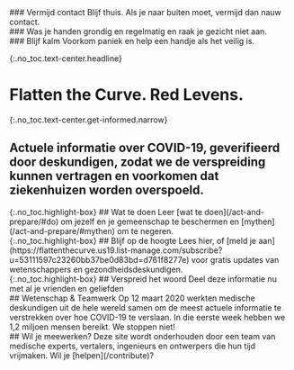<div markdown="1" class="row col-3 do-these">
<div markdown="1">
### Vermijd contact
Blijf thuis. Als je naar buiten moet, vermijd dan nauw contact.
</div>
<div markdown="1">
### Was je handen
grondig en regelmatig en raak je gezicht niet aan.
</div>
<div markdown="1">
### Blijf kalm
Voorkom paniek en help een handje als het veilig is.
</div>
</div>


{:.no_toc.text-center.headline}
# Flatten the Curve. Red Levens.

{:.no_toc.text-center.get-informed.narrow}
## Actuele informatie over COVID-19, geverifieerd door deskundigen, zodat we de verspreiding kunnen vertragen en voorkomen dat ziekenhuizen worden overspoeld.

<div class="row col-3 ctas push-up-2">
<div markdown="1" class="mission">
{:.no_toc.highlight-box}
## Wat te doen
Leer [wat te doen](/act-and-prepare/#do) om jezelf en je gemeenschap te beschermen en [mythen](/act-and-prepare/#mythen) om te negeren.
</div>
<div markdown="1" class="mission">
{:.no_toc.highlight-box}
## Blijf op de hoogte
Lees hier, of [meld je aan](https://flattenthecurve.us19.list-manage.com/subscribe?u=53111597c23260bb37be0d83bd=d761f8277e) voor gratis updates van wetenschappers en gezondheidsdeskundigen.
</div>
<div markdown="1" class="mission">
{:.no_toc.highlight-box}
## Verspreid het woord
Deel deze informatie nu met al je vrienden en geliefden
</div>
</div>

<div class="row col-2 push-up-1">
<div markdown="1">
## Wetenschap & Teamwerk
Op 12 maart 2020 werkten medische deskundigen uit de hele wereld samen om de meest actuele informatie te verstrekken over hoe COVID-19 te verslaan. In die eerste week hebben we 1,2 miljoen mensen bereikt. We stoppen niet! 
</div>
<div markdown="1">
## Wil je meewerken?
Deze site wordt onderhouden door een team van medische experts, vertalers, ingenieurs en ontwerpers die hun tijd vrijmaken. Wil je [helpen](/contribute)?
</div>

</div>
